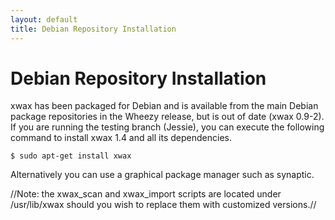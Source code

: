 ```yaml
---
layout: default
title: Debian Repository Installation
---
```

# Debian Repository Installation

xwax has been packaged for Debian and is available from the main Debian package repositories in the Wheezy release, but is out of date (xwax 0.9-2). If you are running the testing branch (Jessie), you can execute the following command to install xwax 1.4 and all its dependencies.

```
$ sudo apt-get install xwax
````

Alternatively you can use a graphical package manager such as synaptic.

//Note: the xwax_scan and xwax_import scripts are located under /usr/lib/xwax should you wish to replace them with customized versions.//
